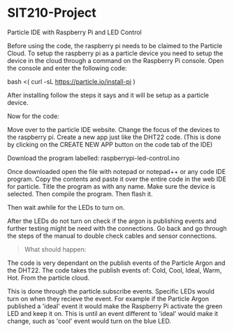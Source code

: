 # SIT210-Project

Particle IDE with Raspberry Pi and LED Control

Before using the code, the raspberry pi needs to be claimed to the Particle Cloud.
To setup the raspberry pi as a particle device you need to setup the device in the cloud through a command on the Raspberry Pi console.
Open the console and enter the following code:

bash <( curl -sL https://particle.io/install-pi )

After installing follow the steps it says and it will be setup as a particle device.

Now for the code:

Move over to the particle IDE website. Change the focus of the devices to the raspberry pi.
Create a new app just like the DHT22 code. (This is done by clicking on the CREATE NEW APP button on the code tab of the IDE)

Download the program labelled: raspberrypi-led-control.ino

Once downloaded open the file with notepad or notepad++ or any code IDE program. 
Copy the contents and paste it over the entire code in the web IDE for particle.
Title the program as with any name.
Make sure the device is selected. Then compile the program. Then flash it. 

Then wait awhile for the LEDs to turn on.

After the LEDs do not turn on check if the argon is publishing events and further testing might be need with the connections. 
Go back and go through the steps of the manual to double check cables and sensor connections.

>What should happen:

The code is very dependant on the publish events of the Particle Argon and the DHT22. The code takes the publish events of:
Cold, Cool, Ideal, Warm, Hot. From the particle cloud.

This is done through the particle.subscribe events. Specific LEDs would turn on when they recieve the event.
For example if the Particle Argon published a 'ideal' event it would make the Raspberry Pi activate the green LED and keep it on.
This is until an event different to 'ideal' would make it change, such as 'cool' event would turn on the blue LED.
